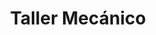 ---
title: "Taller Mecánico"
url: /ciudad-autonoma-de-buenos-aires/taller-mecanico-rafaela/
shop: Autowerkstatt
---